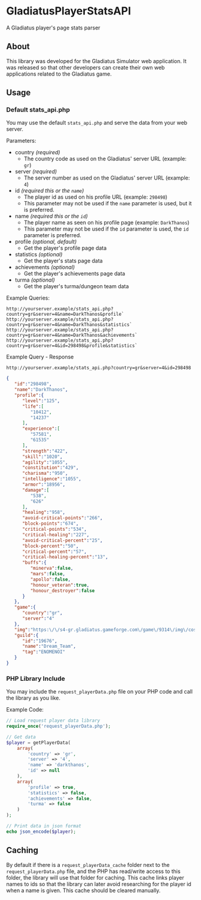 # GladiatusPlayerStatsAPI
A Gladiatus player's page stats parser

## About

This library was developed for the Gladiatus Simulator web application. It was released so that other developers can create their own web applications related to the Gladiatus game.

## Usage

### Default stats_api.php
You may use the default `stats_api.php` and serve the data from your web server.

Parameters:
- country *(required)*
    - The country code as used on the Gladiatus' server URL (example: `gr`)
- server *(required)*
    - The server number as used on the Gladiatus' server URL (example: `4`)
- id *(required this or the `name`)*
    - The player id as used on his profile URL (example: `298498`)
    - This parameter may not be used if the `name` parameter is used, but it is preferred.
- name *(required this or the `id`)*
    - The player name as seen on his profile page (example: `DarkThanos`)
    - This parameter may not be used if the `id` parameter is used, the `id` parameter is preferred.
- profile *(optional, default)*
	- Get the player's profile page data
- statistics *(optional)*
	- Get the player's stats page data
- achievements *(optional)*
	- Get the player's achievements page data
- turma *(optional)*
	- Get the player's turma/dungeon team data

Example Queries:
```
http://yourserver.example/stats_api.php?country=gr&server=4&name=DarkThanos&profile`
http://yourserver.example/stats_api.php?country=gr&server=4&name=DarkThanos&statistics`
http://yourserver.example/stats_api.php?country=gr&server=4&name=DarkThanos&achievements`
http://yourserver.example/stats_api.php?country=gr&server=4&id=298498&profile&statistics`
```

Example Query - Response

`http://yourserver.example/stats_api.php?country=gr&server=4&id=298498`
```json
{
   "id":"298498",
   "name":"DarkThanos",
   "profile":{
      "level":"125",
      "life":[
         "10412",
         "14237"
      ],
      "experience":[
         "57581",
         "61535"
      ],
      "strength":"422",
      "skill":"1020",
      "agility":"1055",
      "constitution":"429",
      "charisma":"950",
      "intelligence":"1055",
      "armor":"18956",
      "damage":[
         "538",
         "626"
      ],
      "healing":"958",
      "avoid-critical-points":"266",
      "block-points":"674",
      "critical-points":"534",
      "critical-healing":"227",
      "avoid-critical-percent":"25",
      "block-percent":"50",
      "critical-percent":"57",
      "critical-healing-percent":"13",
      "buffs":{
         "minerva":false,
         "mars":false,
         "apollo":false,
         "honour_veteran":true,
         "honour_destroyer":false
      }
   },
   "game":{
      "country":"gr",
      "server":"4"
   },
   "img":"https:\/\/s4-gr.gladiatus.gameforge.com\/game\/9314\/img\/costumes\/sets\/male\/7_complete.png",
   "guild":{
      "id":"19676",
      "name":"Dream_Team",
      "tag":"ENOMENOI"
   }
}
```

### PHP Library Include

You may include the `request_playerData.php` file on your PHP code and call the library as you like.

Example Code:
```php
// Load request player data library
require_once('request_playerData.php');

// Get data
$player = getPlayerData(
	array(
		'country' => 'gr',
		'server' => '4',
		'name' => 'darkthanos',
		'id' => null
	),
	array(
		'profile' => true,
		'statistics' => false,
		'achievements' => false,
		'turma' => false
	)
);

// Print data in json format
echo json_encode($player);
```

## Caching

By default if there is a `request_playerData_cache` folder next to the `request_playerData.php` file, and the PHP has read/write access to this folder, the library will use that folder for caching. This cache links player names to ids so that the library can later avoid researching for the player id when a name is given. This cache should be cleared manually.

